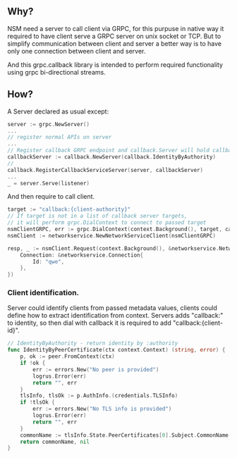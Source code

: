 ## Why?

NSM need a server to call client via GRPC, for this purpuse in native way it required to 
have client serve a GRPC server on unix socket or TCP. 
But to simplify communication between client and server a better way is to have 
only one connection between client and server.

And this grpc.callback library is intended to perform required functionality using 
grpc bi-directional streams.

## How?

A Server declared as usual except:

```go
server := grpc.NewServer()
...
// register normal APIs on server
...
// Register callback GRPC endpoint and callback.Server will hold callback clients to be callable.
callbackServer := callback.NewServer(callback.IdentityByAuthority)
//
callback.RegisterCallbackServiceServer(server, callbackServer)
...
_ = server.Serve(listener)
```

And then require to call client.
```go
target := "callback:{client-authority}"
// If target is not in a list of callback server targets, 
// it will perform grpc.DialContext to connect to passed target
nsmClientGRPC, err := grpc.DialContext(context.Background(), target, callbackServer.WithCallbackDialer(), grpc.WithInsecure())
nsmClient := networkservice.NewNetworkServiceClient(nsmClientGRPC)

resp, _ := nsmClient.Request(context.Background(), &networkservice.NetworkServiceRequest{
    Connection: &networkservice.Connection{
        Id: "qwe",
    },
})
```

### Client identification.

Server could identify clients from passed metadata values, clients could define how to extract
identification from context. Servers adds "callback:" to identity, so then dial with callback 
it is required to add "callback:{client-id}".

```go
// IdentityByAuthority - return identity by :authority
func IdentityByPeerCertificate(ctx context.Context) (string, error) {
	p, ok := peer.FromContext(ctx)
	if !ok {
		err := errors.New("No peer is provided")
		logrus.Error(err)
		return "", err
	}
	tlsInfo, tlsOk := p.AuthInfo.(credentials.TLSInfo)
	if !tlsOk {
		err := errors.New("No TLS info is provided")
		logrus.Error(err)
		return "", err
	}
	commonName := tlsInfo.State.PeerCertificates[0].Subject.CommonName
	return commonName, nil
}
```
